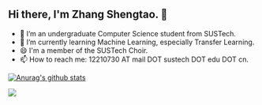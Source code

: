 ## Hi there, I'm Zhang Shengtao. 👋

- 🏫 I’m an undergraduate Computer Science student from SUSTech.
- 🔭 I’m currently learning Machine Learning, especially Transfer Learning.
- 😄 I'm a member of the SUSTech Choir.
- 📫 How to reach me: 12210730 AT mail DOT sustech DOT edu DOT cn.

[![Anurag's github stats](https://github-readme-stats.vercel.app/api?username=Iseeyourmonsters&show_icons=true&theme=vue&hide=issues)](https://github.com/anuraghazra/github-readme-stats)

![](https://komarev.com/ghpvc/?username=Iseeyourmonsters&color=green)
